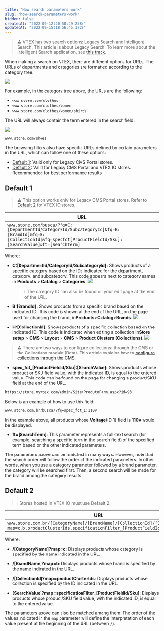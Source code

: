 ```yaml
---
title: "How search parameters work"
slug: "how-search-parameters-work"
hidden: false
createdAt: "2022-09-12t20:50:49.238z"
updatedAt: "2022-09-15t18:56:45.172z"
---
```


> ⚠️ VTEX has two search options: Legacy Search and Intelligent Search. This article is about Legacy Search. To learn more about the Intelligent Search application, see [this track](https://help.vtex.com/en/tracks/vtex-intelligent-search--19wrbB7nEQcmwzDPl1l4Cb).

When making a search on VTEX, there are different options for URLs. The URLs of departments and categories are formatted according to the category tree.

![](https://cdn.jsdelivr.net/gh/vtexdocs/dev-portal-content@main/images/how-search-parameters-work-0.png)

For example, in the category tree above, the URLs are the following:

- `www.store.com/clothes`
- `www.store.com/clothes/women`
- `www.store.com/clothes/women/shirts`

The URL will always contain the term entered in the search field:

![](https://cdn.jsdelivr.net/gh/vtexdocs/dev-portal-content@main/images/how-search-parameters-work-1.png)

`www.store.com/shoes`

The browsing filters also have specific URLs defined by certain parameters in the URL, which can follow one of these options:

* [Default 1](#default-1): Valid only for Legacy CMS Portal stores.
* [Default 2](#default-2): Valid for Legacy CMS Portal and VTEX IO stores. Recommended for best performance results.

## Default 1

> ⚠️ This option works only for Legacy CMS Portal stores. Refer to [Default 2](#default-2) for VTEX IO stores.

| URL |
| - |
| `www.store.com/busca/?fq=C:[DepartmentId/CategoryId/SubcategoryId]&fq=B:[BrandId]&fq=H:[CollectionId]&fq=specfct[ProductFieldId/Sku]:[SearchValue]&ft=[SearchTerm]` |

Where:

- **C:\[DepartmentId/CategoryId/SubcategoryId]:** Shows products of a specific category based on the IDs indicated for the department, category, and subcategory. This code appears next to category names in **Products** > **Catalog** > **Categories**. ![](https://cdn.jsdelivr.net/gh/vtexdocs/dev-portal-content@main/images/how-search-parameters-work-2.png)

  > ℹ️ The category ID can also be found on your edit page at the end of the URL.

- **B:[BrandId]:** Shows products from a specific brand based on the indicated ID. This code is shown at the end of the URL, on the page used for changing the brand, in**Products**>**Catalog**>**Brands**. ![](https://cdn.jsdelivr.net/gh/vtexdocs/dev-portal-content@main/images/how-search-parameters-work-3.png)
- **H:[CollectionId]**: Shows products of a specific collection based on the indicated ID. This code is indicated when editing a collection in**Store setup** > **CMS** > **Layout** > **CMS** > **Product Clusters (Collections)**. ![](https://cdn.jsdelivr.net/gh/vtexdocs/dev-portal-content@main/images/how-search-parameters-work-4.png)

> ⚠️ There are two ways to configure collections: through the CMS or the Collections module (Beta). This article explains how to [configure collections through the CMS](https://help.vtex.com/en/tutorial/adding-collections-cms--2YBy6P6X0NFRpkD2ZBxF6L).

- **spec_fct_[ProductFieldId/Sku]:[SearchValue]:** Shows products whose product or SKU field value, with the indicated ID, is equal to the entered value. This code can be found on the page for changing a product/SKU field at the end of the URL.

```txt
https://store.myvtex.com/admin/Site/ProdutoForm.aspx?id=93
```

Below is an example of how to use this field:

```txt
www.store.com.br/busca/?fq=spec_fct_1:110v
```

In the example above, all products whose **Voltage**(ID **1**) field is **110v** would be displayed.

- **ft=[SearchTerm]**: This parameter represents a full-text search (for example, searching a specific term in the search field) of the specified term based on the other indicated parameters.

The parameters above can be matched in many ways. However, note that the search order will follow the order of the indicated parameters. In other words, when you use a category parameter followed by a brand parameter, the category will be searched first. Then, a second search will be made for the brand among the category results.

## Default 2

> ℹ️ Stores hosted in VTEX IO must use Default 2.

| URL                                                                                                                                           |
| --------------------------------------------------------------------------------------------------------------------------------------------- |
| `www.store.com.br/[CategoryName]/[BrandName]/[CollectionId]/[SearchValue]?map=c,b,productClusterIds,specificationFilter_[ProductFieldId/Sku]` |

Where:

- **/[CategoryName]?map=c**: Displays products whose category is specified by the name indicated in the URL.

- **/[BrandName]?map=b**: Displays products whose brand is specified by the name indicated in the URL.

- **/[CollectionId]?map=productClusterIds**: Displays products whose collection is specified by the ID indicated in the URL.

- **[SearchValue]?map=specificationFilter_[ProductFieldId/Sku]**: Displays products whose product/SKU field value, with the indicated ID, is equal to the entered value.

The parameters above can also be matched among them. The order of the values indicated in the `map` parameter will define the interpretation of each value present at the beginning of the URL (between `/`).
